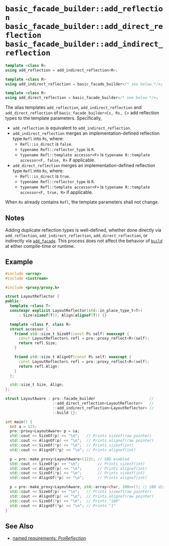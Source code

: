 # `basic_facade_builder::add_reflection`<br />`basic_facade_builder::add_direct_reflection`<br />`basic_facade_builder::add_indirect_reflection`

```cpp
template <class R>
using add_reflection = add_indirect_reflection<R>;

template <class R>
using add_indirect_reflection = basic_facade_builder</* see below */>;

template <class R>
using add_direct_reflection = basic_facade_builder</* see below */>;
```

The alias templates `add_reflection`, `add_indirect_reflection` and `add_direct_reflection` of `basic_facade_builder<Cs, Rs, C>` add reflection types to the template parameters. Specifically,

- `add_reflection` is equivalent to `add_indirect_reflection`.
- `add_indirect_reflection` merges an implementation-defined reflection type `Refl` into `Rs`, where:
  - `Refl::is_direct` is `false`.
  - `typename Refl::reflector_type` is `R`.
  - `typename Refl::template accessor<F>` is `typename R::template accessor<F, false, R>` if applicable.
- `add_direct_reflection` merges an implementation-defined reflection type `Refl` into `Rs`, where:
  - `Refl::is_direct` is `true`.
  - `typename Refl::reflector_type` is `R`.
  - `typename Refl::template accessor<F>` is `typename R::template accessor<F, true, R>` if applicable.

When `Rs` already contains `Refl`, the template parameters shall not change.

## Notes

Adding duplicate reflection types is well-defined, whether done directly via `add_reflection`, `add_indirect_reflection`, `add_direct_reflection`, or indirectly via [`add_facade`](add_facade.md). This process does not affect the behavior of [`build`](build.md) at either compile-time or runtime.

## Example

```cpp
#include <array>
#include <iostream>

#include <proxy/proxy.h>

struct LayoutReflector {
public:
  template <class T>
  constexpr explicit LayoutReflector(std::in_place_type_t<T>)
      : Size(sizeof(T)), Align(alignof(T)) {}

  template <class P, class R>
  struct accessor {
    friend std::size_t SizeOf(const P& self) noexcept {
      const LayoutReflector& refl = pro::proxy_reflect<R>(self);
      return refl.Size;
    }

    friend std::size_t AlignOf(const P& self) noexcept {
      const LayoutReflector& refl = pro::proxy_reflect<R>(self);
      return refl.Align;
    }
  };

  std::size_t Size, Align;
};

struct LayoutAware : pro::facade_builder                        //
                     ::add_direct_reflection<LayoutReflector>   //
                     ::add_indirect_reflection<LayoutReflector> //
                     ::build {};

int main() {
  int a = 123;
  pro::proxy<LayoutAware> p = &a;
  std::cout << SizeOf(p) << "\n";   // Prints sizeof(raw pointer)
  std::cout << AlignOf(p) << "\n";  // Prints alignof(raw pointer)
  std::cout << SizeOf(*p) << "\n";  // Prints sizeof(int)
  std::cout << AlignOf(*p) << "\n"; // Prints alignof(int)

  p = pro::make_proxy<LayoutAware>(123); // SBO enabled
  std::cout << SizeOf(p) << "\n";        // Prints sizeof(int)
  std::cout << AlignOf(p) << "\n";       // Prints alignof(int)
  std::cout << SizeOf(*p) << "\n";       // Prints sizeof(int)
  std::cout << AlignOf(*p) << "\n";      // Prints alignof(int)

  p = pro::make_proxy<LayoutAware, std::array<char, 100>>(); // SBO disabled
  std::cout << SizeOf(p) << "\n";   // Prints sizeof(raw pointer)
  std::cout << AlignOf(p) << "\n";  // Prints alignof(raw pointer)
  std::cout << SizeOf(*p) << "\n";  // Prints "100"
  std::cout << AlignOf(*p) << "\n"; // Prints "1"
}
```

## See Also

- [named requirements: *ProReflection*](../ProReflection.md)

